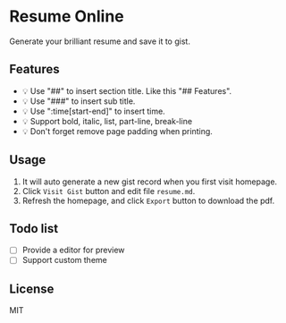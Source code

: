# Resume Online

Generate your brilliant resume and save it to gist.

## Features

- 💡 Use "##" to insert section title. Like this "## Features".
- 💡 Use "###" to insert sub title.
- 💡 Use "\:time\[start-end\]" to insert time.
- 💡 Support bold, italic, list, part-line, break-line
- 💡 Don't forget remove page padding when printing.

## Usage

1. It will auto generate a new gist record when you first visit homepage.
1. Click `Visit Gist` button and edit file `resume.md`.
1. Refresh the homepage, and click `Export` button to download the pdf.

## Todo list

- [ ] Provide a editor for preview
- [ ] Support custom theme

## License

MIT
